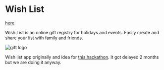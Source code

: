 Wish List
==========

[here](http://thewishlist.xyz)

Wish List is an online gift registry for holidays and events. Easily create and share your list with family and friends.

![gift logo](http://thewishlist.xyz/images/gift.svg)

Wish list app originally and idea for [this hackathon](http://teams-koding.hs-sites.com/hackathon).
It got delayed 2 months but we are doing it anyway.
